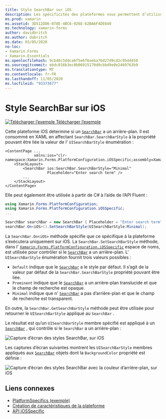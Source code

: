 ```yaml
---
title: Style SearchBar sur iOS
description: Les spécificités des plateformes vous permettent d’utiliser des fonctionnalités uniquement disponibles sur une plateforme spécifique, sans implémenter de convertisseurs ou d’effets personnalisés. Cet article explique comment utiliser le propre à la plateforme iOS qui contrôle si un SearchBar a un arrière-plan.
ms.prod: xamarin
ms.assetid: 3D512DD6-078E-4BC6-926E-62BA6F4DE640
ms.technology: xamarin-forms
author: davidbritch
ms.author: dabritch
ms.date: 03/05/2020
no-loc:
- Xamarin.Forms
- Xamarin.Essentials
ms.openlocfilehash: 9cb48c5ddca6f5e6f6aeba76d27d9cd2c95dd450
ms.sourcegitcommit: ebdc016b3ec0b06915170d0cbbd9e0e2469763b9
ms.translationtype: MT
ms.contentlocale: fr-FR
ms.lasthandoff: 11/05/2020
ms.locfileid: "93373677"
---
```

# <a name="searchbar-style-on-ios"></a>Style SearchBar sur iOS

[![Télécharger l’exemple](~/media/shared/download.png) Télécharger l’exemple](/samples/xamarin/xamarin-forms-samples/userinterface-platformspecifics)

Cette plateforme iOS détermine si un [`SearchBar`](xref:Xamarin.Forms.SearchBar) a un arrière-plan. Il est consommé en XAML en affectant `SearchBar.SearchBarStyle` à la propriété pouvant être liée la valeur de l' `UISearchBarStyle` énumération :

```xaml
<ContentPage ...
             xmlns:ios="clr-namespace:Xamarin.Forms.PlatformConfiguration.iOSSpecific;assembly=Xamarin.Forms.Core">
    <StackLayout>
        <SearchBar ios:SearchBar.SearchBarStyle="Minimal"
                   Placeholder="Enter search term" />
        ...
    </StackLayout>
</ContentPage>
```

Elle peut également être utilisée à partir de C# à l’aide de l’API Fluent :

```csharp
using Xamarin.Forms.PlatformConfiguration;
using Xamarin.Forms.PlatformConfiguration.iOSSpecific;
...

SearchBar searchBar = new SearchBar { Placeholder = "Enter search term" };
searchBar.On<iOS>().SetSearchBarStyle(UISearchBarStyle.Minimal);
```

La `SearchBar.On<iOS>` méthode spécifie que ce spécifique à la plateforme s’exécutera uniquement sur iOS. La `SearchBar.SetSearchBarStyle` méthode, dans l' [`Xamarin.Forms.PlatformConfiguration.iOSSpecific`](xref:Xamarin.Forms.PlatformConfiguration.iOSSpecific) espace de noms, est utilisée pour contrôler si le [`SearchBar`](xref:Xamarin.Forms.SearchBar) a un arrière-plan. L' `UISearchBarStyle` énumération fournit trois valeurs possibles :

- `Default` indique que le [`SearchBar`](xref:Xamarin.Forms.SearchBar) a le style par défaut. Il s’agit de la valeur par défaut de la `SearchBar.SearchBarStyle` propriété pouvant être liée.
- `Prominent` indique que le [`SearchBar`](xref:Xamarin.Forms.SearchBar) a un arrière-plan translucide et que le champ de recherche est opaque.
- `Minimal` indique que n' [`SearchBar`](xref:Xamarin.Forms.SearchBar) a pas d’arrière-plan et que le champ de recherche est transparent.

En outre, la `SearchBar.GetSearchBarStyle` méthode peut être utilisée pour retourner le `UISearchBarStyle` appliqué au `SearchBar` .

Le résultat est qu’un `UISearchBarStyle` membre spécifié est appliqué à un [`SearchBar`](xref:Xamarin.Forms.SearchBar) , qui contrôle si le `SearchBar` a un arrière-plan :

![Capture d’écran des styles SearchBar, sur iOS](searchbar-style-images/searchbar-styles.png "Styles SearchBar sur iOS")

Les captures d’écran suivantes montrent les `UISearchBarStyle` membres appliqués aux [`SearchBar`](xref:Xamarin.Forms.SearchBar) objets dont la `BackgroundColor` propriété est définie :

![Capture d’écran des styles SearchBar avec la couleur d’arrière-plan, sur iOS](searchbar-style-images/searchbar-background-styles.png "Styles SearchBar avec couleur d’arrière-plan sur iOS")

## <a name="related-links"></a>Liens connexes

- [PlatformSpecifics (exemple)](/samples/xamarin/xamarin-forms-samples/userinterface-platformspecifics)
- [Création de caractéristiques de la plateforme](~/xamarin-forms/platform/platform-specifics/index.md#creating-platform-specifics)
- [API iOSSpecific](xref:Xamarin.Forms.PlatformConfiguration.iOSSpecific)